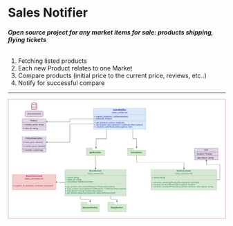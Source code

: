 # **Sales Notifier**
###### **Open source project for any market items for sale: products shipping, flying tickets**
1. Fetching listed products
2. Each new Product relates to one Market
2. Compare products (initial price to the current price, reviews, etc..)
3. Notify for successful compare
---
![alt text](https://github.com/ilyashusterman/SalesNotifier/blob/master/images/SalesNotifier.png "Sales Notifier UML")